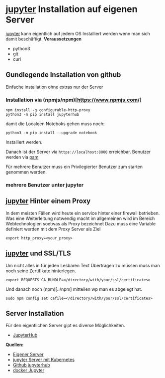 # [jupyter](https://jupyter.org/) Installation auf eigenen Server
[jupyter](https://jupyter.org/) kann eigentlich auf jedem OS Installiert werden wenn man sich damit beschäftigt.
**Voraussetzungen**
- python3 
- git 
- curl

## Gundlegende Installation von github
Einfache installation ohne extras nur der Server

### Installation via (npmjs/npm)[https://www.npmjs.com/]
```
npm install -g configurable-http-proxy
python3 -m pip install jupyterhub  
```

damit die Localeen Noteboks gehen muss noch: 

`python3 -m pip install --upgrade notebook`

Installiert werden.

Danach ist der Server via `https://localhost:8000` erreichbar. Benutzer werden via [pam](../pam)

Für mehrere Benutzer muss ein Privilegierter Benutzer zum starten genommen werden.

### mehrere Benutzer unter jupyter



## [jupyter](https://jupyter.org/) Hinter einem Proxy
In dem meisten Fällen wird heute ein service hinter einer firewall betrieben.
Was eine Weiterleitung notwendig macht im allgemeinen wird im Bereich Webtechnologien soetwas als Proxy bezeichnet
Dazu muss eine Variable definiert werden mit dem Proxy Server als Ziel

`export http_proxy=<your_proxy>`

## [jupyter](https://jupyter.org/) und SSL/TLS 

Um nicht alles in für jeden Lesbaren Text Übertragen zu müssen muss man noch seine Zertifikate hinterlegen.

```
export REQUESTS_CA_BUNDLE=</directory/with/your/ssl/certificates>
```

Und danach noch (npm)[../npm] mitteilen wp man es abgelegt hat.

`sudo npm config set cafile=</directory/with/your/ssl/certificates>`


## Server Installation

Für den eigentlichen Server gipt es diverse Möglichkeiten.

* [JupyterHub ](../jupyterhub)

**Quellen:**
* [Eigener Server](https://tljh.jupyter.org/en/latest/#the-littlest-jupyterhub)
* [jupyter Server mit Kubernetes](https://z2jh.jupyter.org/en/stable/)
* [Github jupyterhub](https://github.com/jupyterhub/jupyterhub)
* [docker Jupyter](https://hub.docker.com/r/jupyterhub/jupyterhub/)